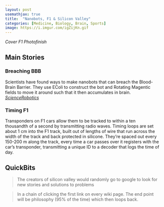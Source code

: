 ```yaml
---
layout: post
usemathjax: true
title:  "Nanobots, F1 & Silicon Valley"
categories: [Medicine, Biology, Brain, Sports]
image: https://i.imgur.com/igZijKn.gif
---
```


*Cover F1 Photofinish*

## Main Stories

### Breaching BBB
Scientists have found ways to make nanobots that can breach the Blood-Brain Barrier. They use EColi to construct the bot and Rotating Magentic fields to move it around such that it then accumulates in brain. [*ScienceRobotics*](https://robotics.sciencemag.org/content/6/52/eaaz9519)

### Timing F1
Transponders on F1 cars allow them to be tracked to within a ten thousandth of a second by transmitting radio waves. Timing loops are set about 1 cm into the F1 track, built out of lengths of wire that run across the width of the track and back protected in silicone. They’re spaced out every 150-200 m along the track, every time a car passes over it registers with the car’s transponder, transmitting a unique ID to a decoder that logs the time of day.


## QuickBits
> The creators of silicon valley would randomly go to google to look for new stories and solutions to problems

> In a chain of clicking the first link on every wiki page. The end point will be philosophy (95% of the time) which then loops back.